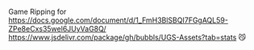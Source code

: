 Game Ripping 
for https://docs.google.com/document/d/1_FmH3BlSBQI7FGgAQL59-ZPe8eCxs35wel6JUyVaG8Q/
https://www.jsdelivr.com/package/gh/bubbls/UGS-Assets?tab=stats 😼
